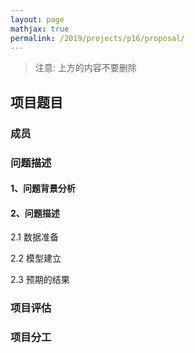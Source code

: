 ```yaml
---
layout: page
mathjax: true
permalink: /2019/projects/p16/proposal/
---
```


> 注意: 上方的内容不要删除

## 项目题目 


### 成员


### 问题描述

#### 1、问题背景分析

#### 2、问题描述

2.1 数据准备

2.2 模型建立

2.3 预期的结果

### 项目评估

### 项目分工
